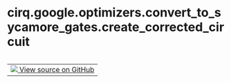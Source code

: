 <div itemscope itemtype="http://developers.google.com/ReferenceObject">
<meta itemprop="name" content="cirq.google.optimizers.convert_to_sycamore_gates.create_corrected_circuit" />
<meta itemprop="path" content="Stable" />
</div>

# cirq.google.optimizers.convert_to_sycamore_gates.create_corrected_circuit

<!-- Insert buttons and diff -->

<table class="tfo-notebook-buttons tfo-api" align="left">

<td>
  <a target="_blank" href="https://github.com/quantumlib/cirq/tree/master/cirq/google/optimizers/convert_to_sycamore_gates.py">
    <img src="https://www.tensorflow.org/images/GitHub-Mark-32px.png" />
    View source on GitHub
  </a>
</td>
</table>





<pre class="devsite-click-to-copy prettyprint lang-py tfo-signature-link">
<code>cirq.google.optimizers.convert_to_sycamore_gates.create_corrected_circuit(
    target_unitary: np.ndarray,
    program: <a href="../../../../cirq/circuits/Circuit.md"><code>cirq.circuits.Circuit</code></a>,
    q0: <a href="../../../../cirq/ops/Qid.md"><code>cirq.ops.Qid</code></a>,
    q1: <a href="../../../../cirq/ops/Qid.md"><code>cirq.ops.Qid</code></a>
) -> <a href="../../../../cirq/ops/OP_TREE.md"><code>cirq.ops.OP_TREE</code></a>
</code></pre>



<!-- Placeholder for "Used in" -->
